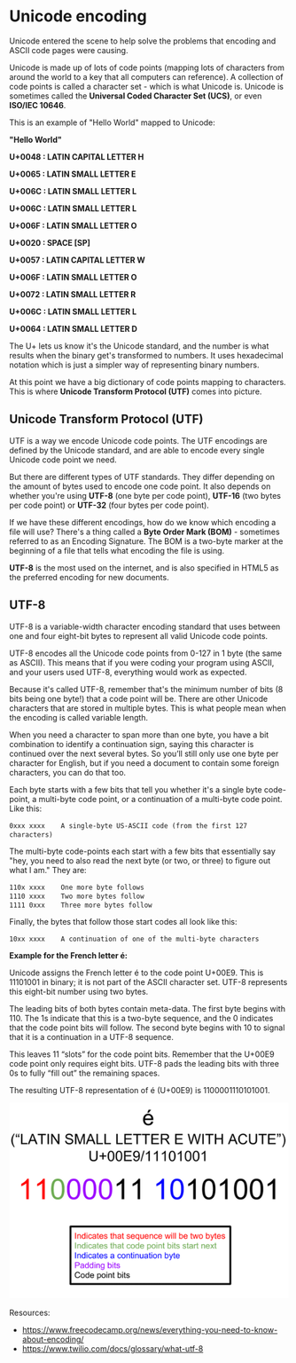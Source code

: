 # Unicode encoding

Unicode entered the scene to help solve the problems that encoding and ASCII code pages were causing.

Unicode is made up of lots of code points (mapping lots of characters from around the world to a key that all computers can reference).
A collection of code points is called a character set - which is what Unicode is. Unicode is sometimes called the **Universal Coded Character Set (UCS)**, 
or even **ISO/IEC 10646**.

This is an example of "Hello World" mapped to Unicode:

**"Hello World"**

**U+0048 : LATIN CAPITAL LETTER H**

**U+0065 : LATIN SMALL LETTER E**

**U+006C : LATIN SMALL LETTER L**

**U+006C : LATIN SMALL LETTER L**

**U+006F : LATIN SMALL LETTER O**

**U+0020 : SPACE [SP]**

**U+0057 : LATIN CAPITAL LETTER W**

**U+006F : LATIN SMALL LETTER O**

**U+0072 : LATIN SMALL LETTER R**

**U+006C : LATIN SMALL LETTER L**

**U+0064 : LATIN SMALL LETTER D**

The U+ lets us know it's the Unicode standard, and the number is what results when the binary 
get's transformed to numbers. It uses hexadecimal notation which is just a simpler way of 
representing binary numbers.

At this point we have a big dictionary of code points mapping to characters. This is where
**Unicode Transform Protocol (UTF)** comes into picture.

## Unicode Transform Protocol (UTF)

UTF is a way we encode Unicode code points. The UTF encodings are defined by the Unicode standard, 
and are able to encode every single Unicode code point we need.

But there are different types of UTF standards. They differ depending on the amount of bytes used to
encode one code point. It also depends on whether you're using **UTF-8** (one byte per code point), **UTF-16** 
(two bytes per code point) or **UTF-32** (four bytes per code point).

If we have these different encodings, how do we know which encoding a file will use? There's a thing called a **Byte Order Mark (BOM)** - 
sometimes referred to as an Encoding Signature. The BOM is a two-byte marker at the beginning of a file that tells what encoding the file is using.

**UTF-8** is the most used on the internet, and is also specified in HTML5 as the preferred encoding for new documents.

## UTF-8

UTF-8 is a variable-width character encoding standard that uses between one and four eight-bit bytes to represent all valid Unicode code points.

UTF-8 encodes all the Unicode code points from 0-127 in 1 byte (the same as ASCII). This means that if you were coding your program using ASCII,
and your users used UTF-8, everything would work as expected.

Because it's called UTF-8, remember that's the minimum number of bits (8 bits being one byte!) that a code point will be.
There are other Unicode characters that are stored in multiple bytes. 
This is what people mean when the encoding is called variable length.

When you need a character to span more than one byte, you have a bit combination to identify a continuation sign, 
saying this character is continued over the next several bytes. So you’ll still only use one byte per character for English, 
but if you need a document to contain some foreign characters, you can do that too.

Each byte starts with a few bits that tell you whether it's a single byte code-point, a multi-byte code point, 
or a continuation of a multi-byte code point. Like this:

 ```
 0xxx xxxx    A single-byte US-ASCII code (from the first 127 characters)
 ```

The multi-byte code-points each start with a few bits that essentially say "hey, you need to also read the 
next byte (or two, or three) to figure out what I am." They are:

```
110x xxxx    One more byte follows
1110 xxxx    Two more bytes follow
1111 0xxx    Three more bytes follow
```

Finally, the bytes that follow those start codes all look like this:

```
10xx xxxx    A continuation of one of the multi-byte characters
```

**Example for the French letter é:**

Unicode assigns the French letter é to the code point U+00E9. This is 11101001 in binary; it is not part of the ASCII character set. UTF-8 represents this eight-bit number using two bytes.

The leading bits of both bytes contain meta-data. The first byte begins with 110. The 1s indicate that this is a two-byte sequence, and the 0 indicates that the code point bits will follow. The second byte begins with 10 to signal that it is a continuation in a UTF-8 sequence.

This leaves 11 “slots” for the code point bits. Remember that the U+00E9 code point only requires eight bits. UTF-8 pads the leading bits with three 0s to fully “fill out” the remaining spaces.

The resulting UTF-8 representation of é (U+00E9) is 1100001110101001.

![utf-8-example](../assets/utf-8-example.png)

Resources:
- https://www.freecodecamp.org/news/everything-you-need-to-know-about-encoding/
- https://www.twilio.com/docs/glossary/what-utf-8